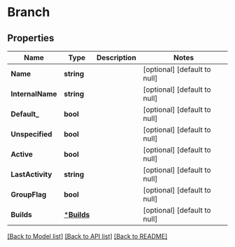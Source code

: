 # Branch

## Properties
Name | Type | Description | Notes
------------ | ------------- | ------------- | -------------
**Name** | **string** |  | [optional] [default to null]
**InternalName** | **string** |  | [optional] [default to null]
**Default_** | **bool** |  | [optional] [default to null]
**Unspecified** | **bool** |  | [optional] [default to null]
**Active** | **bool** |  | [optional] [default to null]
**LastActivity** | **string** |  | [optional] [default to null]
**GroupFlag** | **bool** |  | [optional] [default to null]
**Builds** | [***Builds**](builds.md) |  | [optional] [default to null]

[[Back to Model list]](../README.md#documentation-for-models) [[Back to API list]](../README.md#documentation-for-api-endpoints) [[Back to README]](../README.md)


